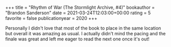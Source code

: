+++
title = "Rhythm of War (The Stormlight Archive, #4)"
bookauthor = "Brandon Sanderson"
date = 2021-03-24T12:03:00+00:00
rating = 5
favorite = false
publicationyear = 2020
+++

Personally I didn't love that most of the book to place in the same location but overall it was amazing as usual. I actually didn't mind the pacing and the finale was great and left me eager to read the next one once it's out!
